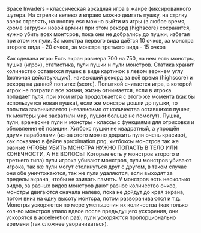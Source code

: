 Space Invaders - классическая аркадная игра в жанре фиксированного шутера. На стрелки велево и вправо можно двигать пушку, на стрлку вверх стрелять, на кнопку esc можно выйти из игры (в любое время, кроме загрузки новой армии) при этом рекорд (highscore) сохранится, нужно убить всех монтсров, пока они не добрались до пушки, избегая при этом их пули. За монстра первого вида даётся 10 очков, за монстра второго вида - 20 очков, за монстра третьего вида - 15 очков

Как сделана игра:
Есть экран размера 700 на 750, на нем есть монстры, пушка (игрок), статистика, пули пушки и пули монстров. Статика хранит количество оставихся пушек в виде картинок в левом верхнем углу (включая действующую), наивысший рекорд за всё время (highscore) и рекорд на данной попытке (score). Попыткой считается игра, в которой игрок не потратил все жизни, жизнь отнимается, если в игрока попадает пуля, при этом игра продолжается с этого же момента (как бы используется новая пушка), если же монстры дошли до пушки, то попытка заканчивается (независимо от количества оставшихся пушек, тк монтсры уже захватили мир, пушки больше не помогут). Пушка, пули, вражеские пули и монстры - классы с функциями для отрисовки и обновления её позиции. Хитбокс пушки не квадратный, а упрощён двумя параболами (из-за этого можно доджить пули очень красиво), как показано в файле aproximation.png, хитбоксы монстров так же разные (ЧТОБЫ УБИТЬ МОНСТРА НУЖНО ПОПАСТЬ В ТЕЛО ИЛИ КОНЕЧНОСТИ, А НЕ ВОЛОСЫ! Которые есть у монстров второго и третьего типа) пули игрока убивают монстров, пули монстров убивают игрока, так же пули могут столкнуться друг с другом, в таком случае они обе уничтожаются, так же пули удаляются, если выходят за пределы экрана, чтобы не заивать память. У монстров есть несколько видов, за разных видов монстров дают разное количество очков, монстры двигаются сначала налево, пока не дойдут до края экрана, потом вниз на одну высоту монтсра, потом разворачиваются и т.д. Монстры ускоряются по мере уменьшения их количества (как только кол-во монстров упало вдвое после предыдущего ускорения, они ускорятся в acceleretion раз), пули ускоряются пропорционально времени (так сложнее уворачиваться).